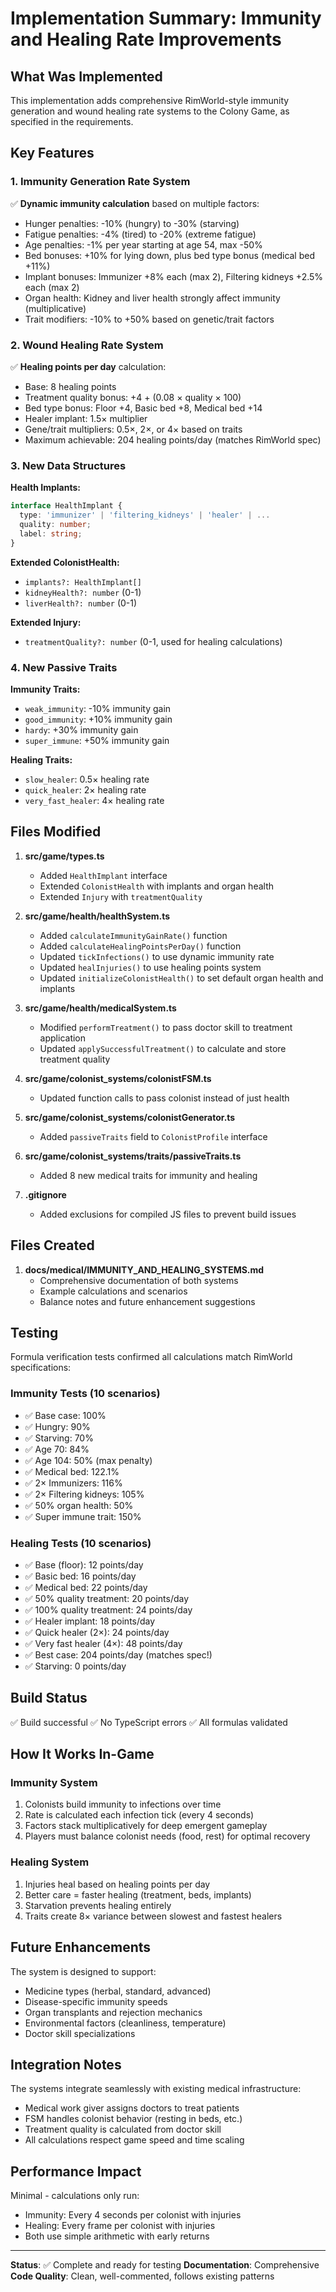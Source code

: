 # Implementation Summary: Immunity and Healing Rate Improvements

## What Was Implemented

This implementation adds comprehensive RimWorld-style immunity generation and wound healing rate systems to the Colony Game, as specified in the requirements.

## Key Features

### 1. Immunity Generation Rate System
✅ **Dynamic immunity calculation** based on multiple factors:
- Hunger penalties: -10% (hungry) to -30% (starving)
- Fatigue penalties: -4% (tired) to -20% (extreme fatigue)
- Age penalties: -1% per year starting at age 54, max -50%
- Bed bonuses: +10% for lying down, plus bed type bonus (medical bed +11%)
- Implant bonuses: Immunizer +8% each (max 2), Filtering kidneys +2.5% each (max 2)
- Organ health: Kidney and liver health strongly affect immunity (multiplicative)
- Trait modifiers: -10% to +50% based on genetic/trait factors

### 2. Wound Healing Rate System
✅ **Healing points per day** calculation:
- Base: 8 healing points
- Treatment quality bonus: +4 + (0.08 × quality × 100)
- Bed type bonus: Floor +4, Basic bed +8, Medical bed +14
- Healer implant: 1.5× multiplier
- Gene/trait multipliers: 0.5×, 2×, or 4× based on traits
- Maximum achievable: 204 healing points/day (matches RimWorld spec)

### 3. New Data Structures

**Health Implants:**
```typescript
interface HealthImplant {
  type: 'immunizer' | 'filtering_kidneys' | 'healer' | ...
  quality: number;
  label: string;
}
```

**Extended ColonistHealth:**
- `implants?: HealthImplant[]`
- `kidneyHealth?: number` (0-1)
- `liverHealth?: number` (0-1)

**Extended Injury:**
- `treatmentQuality?: number` (0-1, used for healing calculations)

### 4. New Passive Traits

**Immunity Traits:**
- `weak_immunity`: -10% immunity gain
- `good_immunity`: +10% immunity gain
- `hardy`: +30% immunity gain
- `super_immune`: +50% immunity gain

**Healing Traits:**
- `slow_healer`: 0.5× healing rate
- `quick_healer`: 2× healing rate
- `very_fast_healer`: 4× healing rate

## Files Modified

1. **src/game/types.ts**
   - Added `HealthImplant` interface
   - Extended `ColonistHealth` with implants and organ health
   - Extended `Injury` with `treatmentQuality`

2. **src/game/health/healthSystem.ts**
   - Added `calculateImmunityGainRate()` function
   - Added `calculateHealingPointsPerDay()` function
   - Updated `tickInfections()` to use dynamic immunity rate
   - Updated `healInjuries()` to use healing points system
   - Updated `initializeColonistHealth()` to set default organ health and implants

3. **src/game/health/medicalSystem.ts**
   - Modified `performTreatment()` to pass doctor skill to treatment application
   - Updated `applySuccessfulTreatment()` to calculate and store treatment quality

4. **src/game/colonist_systems/colonistFSM.ts**
   - Updated function calls to pass colonist instead of just health

5. **src/game/colonist_systems/colonistGenerator.ts**
   - Added `passiveTraits` field to `ColonistProfile` interface

6. **src/game/colonist_systems/traits/passiveTraits.ts**
   - Added 8 new medical traits for immunity and healing

7. **.gitignore**
   - Added exclusions for compiled JS files to prevent build issues

## Files Created

1. **docs/medical/IMMUNITY_AND_HEALING_SYSTEMS.md**
   - Comprehensive documentation of both systems
   - Example calculations and scenarios
   - Balance notes and future enhancement suggestions

## Testing

Formula verification tests confirmed all calculations match RimWorld specifications:

### Immunity Tests (10 scenarios)
- ✅ Base case: 100%
- ✅ Hungry: 90%
- ✅ Starving: 70%
- ✅ Age 70: 84%
- ✅ Age 104: 50% (max penalty)
- ✅ Medical bed: 122.1%
- ✅ 2× Immunizers: 116%
- ✅ 2× Filtering kidneys: 105%
- ✅ 50% organ health: 50%
- ✅ Super immune trait: 150%

### Healing Tests (10 scenarios)
- ✅ Base (floor): 12 points/day
- ✅ Basic bed: 16 points/day
- ✅ Medical bed: 22 points/day
- ✅ 50% quality treatment: 20 points/day
- ✅ 100% quality treatment: 24 points/day
- ✅ Healer implant: 18 points/day
- ✅ Quick healer (2×): 24 points/day
- ✅ Very fast healer (4×): 48 points/day
- ✅ Best case: 204 points/day (matches spec!)
- ✅ Starving: 0 points/day

## Build Status

✅ Build successful
✅ No TypeScript errors
✅ All formulas validated

## How It Works In-Game

### Immunity System
1. Colonists build immunity to infections over time
2. Rate is calculated each infection tick (every 4 seconds)
3. Factors stack multiplicatively for deep emergent gameplay
4. Players must balance colonist needs (food, rest) for optimal recovery

### Healing System
1. Injuries heal based on healing points per day
2. Better care = faster healing (treatment, beds, implants)
3. Starvation prevents healing entirely
4. Traits create 8× variance between slowest and fastest healers

## Future Enhancements

The system is designed to support:
- Medicine types (herbal, standard, advanced)
- Disease-specific immunity speeds
- Organ transplants and rejection mechanics
- Environmental factors (cleanliness, temperature)
- Doctor skill specializations

## Integration Notes

The systems integrate seamlessly with existing medical infrastructure:
- Medical work giver assigns doctors to treat patients
- FSM handles colonist behavior (resting in beds, etc.)
- Treatment quality is calculated from doctor skill
- All calculations respect game speed and time scaling

## Performance Impact

Minimal - calculations only run:
- Immunity: Every 4 seconds per colonist with injuries
- Healing: Every frame per colonist with injuries
- Both use simple arithmetic with early returns

---

**Status**: ✅ Complete and ready for testing
**Documentation**: Comprehensive
**Code Quality**: Clean, well-commented, follows existing patterns
